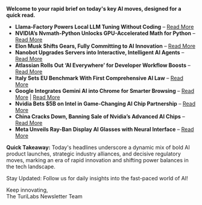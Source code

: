 <p><strong>Welcome to your rapid brief on today's key AI moves, designed for a quick read.</strong></p>
<ul>
<li><strong>Llama-Factory Powers Local LLM Tuning Without Coding</strong> – <a href="https://github.com/hiyouga/LLaMA-Factory">Read More</a>  </li>
<li><strong>NVIDIA’s Nvmath-Python Unlocks GPU-Accelerated Math for Python</strong> – <a href="https://github.com/NVIDIA/nvmath-python">Read More</a>  </li>
<li><strong>Elon Musk Shifts Gears, Fully Committing to AI Innovation</strong> – <a href="https://www.nytimes.com/2025/09/18/technology/elon-musk-artificial-intelligence-xai.html">Read More</a>  </li>
<li><strong>Nanobot Upgrades Servers into Interactive, Intelligent AI Agents</strong> – <a href="https://www.nanobot.ai/">Read More</a>  </li>
<li><strong>Atlassian Rolls Out ‘AI Everywhere’ for Developer Workflow Boosts</strong> – <a href="https://www.theregister.com/2025/09/18/atlassian_dx_purchase/">Read More</a>  </li>
<li><strong>Italy Sets EU Benchmark With First Comprehensive AI Law</strong> – <a href="https://www.theguardian.com/world/2025/sep/18/italy-first-in-eu-to-pass-comprehensive-law-regulating-ai">Read More</a>  </li>
<li><strong>Google Integrates Gemini AI into Chrome for Smarter Browsing</strong> – <a href="https://www.wired.com/story/google-gemini-ai-chrome-browser/">Read More</a> | <a href="https://blog.google/products/chrome/chrome-reimagined-with-ai/">Read More</a>  </li>
<li><strong>Nvidia Bets $5B on Intel in Game-Changing AI Chip Partnership</strong> – <a href="https://www.reuters.com/world/asia-pacific/nvidia-bets-big-intel-with-5-billion-stake-chip-partnership-2025-09-18/">Read More</a>  </li>
<li><strong>China Cracks Down, Banning Sale of Nvidia’s Advanced AI Chips</strong> – <a href="https://arstechnica.com/tech-policy/2025/09/china-blocks-sale-of-nvidia-ai-chips/">Read More</a>  </li>
<li><strong>Meta Unveils Ray-Ban Display AI Glasses with Neural Interface</strong> – <a href="https://about.fb.com/news/2025/09/meta-ray-ban-display-ai-glasses-emg-wristband/">Read More</a></li>
</ul>
<p><strong>Quick Takeaway:</strong> Today's headlines underscore a dynamic mix of bold AI product launches, strategic industry alliances, and decisive regulatory moves, marking an era of rapid innovation and shifting power balances in the tech landscape.</p>
<p>Stay Updated: Follow us for daily insights into the fast-paced world of AI! </p>
<p>Keep innovating,<br />
The TuriLabs Newsletter Team</p>